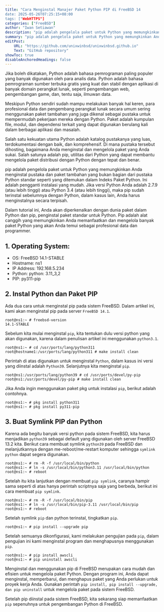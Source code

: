 ```yaml
---
title: "Cara Menginstal Manajer Paket Python PIP di FreeBSD 14
date: 2025-05-26T07:25:15+08:00
tags: ["WebHTTPS"]
categories: ["FreeBSD"]
author: "Iwan Setiawan"
description: "pip adalah pengelola paket untuk Python yang memungkinkan Anda menginstal pustaka dan paket tambahan yang bukan bagian dari pustaka Python standar seperti yang ditemukan dalam Indeks Paket Python"
summary: "pip adalah pengelola paket untuk Python yang memungkinkan Anda menginstal pustaka dan paket tambahan yang bukan bagian dari pustaka Python standar seperti yang ditemukan dalam Indeks Paket Python"
editPost:
    URL: "https://github.com/unixwinbsd/unixwinbsd.github.io"
    Text: "GitHub repository"
showToc: true
disableAnchoredHeadings: false
---
```


Jika boleh dikatakan, Python adalah bahasa pemrograman paling populer yang banyak digunakan oleh para analis data. Python adalah bahasa pemrograman sumber terbuka gratis yang kuat dan stabil dengan aplikasi di banyak domain perangkat lunak, seperti pengembangan web, pengembangan game, dan, tentu saja, ilmuwan data.

Meskipun Python sendiri sudah mampu melakukan banyak hal keren, para profesional data dan pengembang perangkat lunak secara umum sering menggunakan paket tambahan yang juga dikenal sebagai pustaka untuk mempermudah pekerjaan mereka dengan Python. Paket adalah kumpulan file, modul, dan dependensi terkait yang dapat digunakan berulang kali dalam berbagai aplikasi dan masalah.

Salah satu kekuatan utama Python adalah katalog pustakanya yang luas, terdokumentasi dengan baik, dan komprehensif. Di mana pustaka tersebut dihosting, bagaimana Anda menginstal dan mengelola paket yang Anda sukai. Salah satunya adalah pip, utilitas dari Python yang dapat membantu mengelola paket distribusi dengan Python dengan tepat dan benar.

pip adalah pengelola paket untuk Python yang memungkinkan Anda menginstal pustaka dan paket tambahan yang bukan bagian dari pustaka Python standar seperti yang ditemukan dalam Indeks Paket Python. Ini adalah pengganti instalasi yang mudah. Jika versi Python Anda adalah 2.7.9 (atau lebih tinggi) atau Python 3.4 (atau lebih tinggi), maka pip sudah terinstal sebelumnya dengan Python, dalam kasus lain, Anda harus menginstalnya secara terpisah.

Dalam tutorial ini, Anda akan diperkenalkan dengan dunia paket dalam Python dan pip, penginstal paket standar untuk Python. Pip adalah alat canggih yang memungkinkan Anda memanfaatkan dan mengelola banyak paket Python yang akan Anda temui sebagai profesional data dan programmer.



## 1. Operating System:
- OS: FreeBSD 14.1-STABLE
- Hostname: ns1
- IP Address: 192.168.5.234
- Python: python: 3.11_3,2
- PIP: py311-pip


## 2. Instal Python dan Paket PIP

Ada dua cara untuk menginstal pip pada sistem FreeBSD. Dalam artikel ini, kami akan menginstal pip pada server `FreeBSD 14.1`.

```
root@ns1:~ # freebsd-version
14.1-STABLE
```

Sebelum kita mulai menginstal `pip`, kita tentukan dulu versi python yang akan digunakan, karena dalam penulisan artikel ini menggunakan `python3.1`.

```console
root@ns1:~ # cd /usr/ports/lang/python311
root@hostname1:/usr/ports/lang/python311 # make install clean
```

Perintah di atas digunakan untuk menginstal `Python`, dalam kasus ini versi yang diinstal adalah `Python39`. Selanjutnya kita menginstal `pip`.

```console
root@ns1:/usr/ports/lang/python39 # cd /usr/ports/devel/py-pip
root@ns1:/usr/ports/devel/py-pip # make install clean
```

Jika Anda ingin menggunakan paket pkg untuk instalasi `pip`, berikut adalah contohnya.

```console
root@ns1:~ # pkg install python311
root@ns1:~ # pkg install py311-pip
```



## 3. Buat Symlink PIP dan Python

Karena ada begitu banyak versi python pada sistem FreeBSD, kita harus menjadikan `python39` sebagai default yang digunakan oleh server FreeBSD 13.2 kita. Berikut cara membuat symlink `python39` pada FreeBSD dan melanjutkannya dengan me-reboot/me-restart komputer sehingga `symlink python` dapat segera digunakan.

```console
root@ns1:~ # rm -R -f /usr/local/bin/python
root@ns1:~ # ln -s /usr/local/bin/python3.11 /usr/local/bin/python
root@ns1:~ # reboot
```

Setelah itu kita lanjutkan dengan membuat `pip symlink`, caranya hampir sama seperti di atas hanya perintah scriptnya saja yang berbeda, berikut ini cara membuat `pip symlink`.

```console
root@ns1:~ # rm -R -f /usr/local/bin/pip
root@ns1:~ # ln -s /usr/local/bin/pip-3.11 /usr/local/bin/pip
root@ns1:~ # reboot
```

Setelah symlink `pip` dan python terinstal, tingkatkan `pip`.

```console
root@ns1:~ # pip install --upgrade pip
```

Setelah semuanya dikonfigurasi, kami melakukan pengujian pada `pip`, dalam pengujian ini kami menginstal program dan menghapusnya menggunakan `pip`.

```console
root@ns1:~ # pip install awscli
root@ns1:~ # pip uninstall awscli
```

Menginstal dan menggunakan pip di FreeBSD merupakan cara mudah dan efisien untuk mengelola paket Python. Dengan program ini, Anda dapat menginstal, memperbarui, dan menghapus paket yang Anda perlukan untuk proyek kerja Anda. Gunakan perintah `pip install, pip install --upgrade, dan pip uninstall` untuk mengelola paket pada sistem FreeBSD.

Setelah pip diinstal pada sistem FreeBSD, kita sekarang siap memanfaatkan `pip` sepenuhnya untuk pengembangan Python di FreeBSD.
